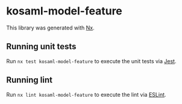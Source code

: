 # kosaml-model-feature

This library was generated with [Nx](https://nx.dev).

## Running unit tests

Run `nx test kosaml-model-feature` to execute the unit tests via [Jest](https://jestjs.io).

## Running lint

Run `nx lint kosaml-model-feature` to execute the lint via [ESLint](https://eslint.org/).

